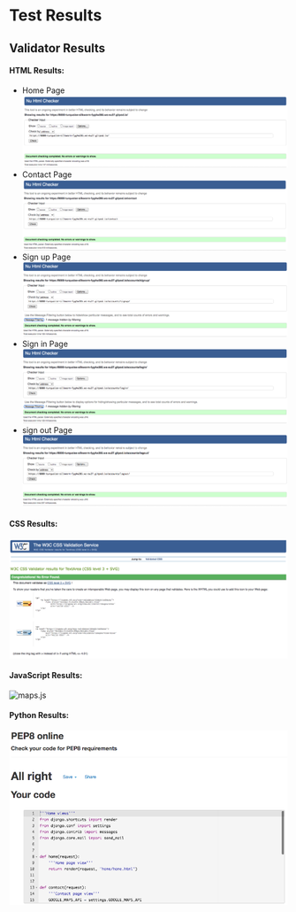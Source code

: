 # Test Results

## Validator Results

#### HTML Results:
* Home Page
![Home](testing_images/home-page-html-validation.png)<br>
* Contact Page
![Contact](testing_images/contact-page-html-validation.png)<br>
* Sign up Page
![Signup](testing_images/register-page-html-validation.png)<br>
* Sign in Page
![Signin](testing_images/login-page-html-validation.png)<br>
* sign out Page
![Sign out](testing_images/logout-page-html-validation.png)

#### CSS Results:
![CSS](testing_images/style-css-validation.png)<br>

#### JavaScript Results:
![maps.js](testing_images/)<br>

#### Python Results:
![Home Views](testing_images/home-views-pep8-validation.png)<br>